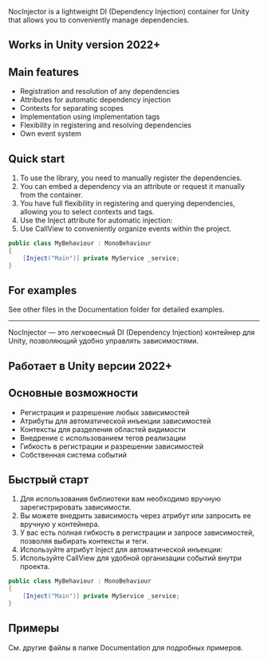 NocInjector is a lightweight DI (Dependency Injection) container for Unity that allows you to conveniently manage dependencies.

## Works in Unity version 2022+

## Main features
- Registration and resolution of any dependencies
- Attributes for automatic dependency injection
- Contexts for separating scopes
- Implementation using implementation tags
- Flexibility in registering and resolving dependencies
- Own event system

## Quick start

1. To use the library, you need to manually register the dependencies.
2. You can embed a dependency via an attribute or request it manually from the container.
3. You have full flexibility in registering and querying dependencies, allowing you to select contexts and tags.
4. Use the Inject attribute for automatic injection:
5. Use CallView to conveniently organize events within the project.

```csharp
public class MyBehaviour : MonoBehaviour 
{
    [Inject("Main")] private MyService _service;
}
```

## For examples
See other files in the Documentation folder for detailed examples.

---

NocInjector — это легковесный DI (Dependency Injection) контейнер для Unity, позволяющий удобно управлять зависимостями.

## Работает в Unity версии 2022+

## Основные возможности
- Регистрация и разрешение любых зависимостей
- Атрибуты для автоматической инъекции зависимостей
- Контексты для разделения областей видимости
- Внедрение с использованием тегов реализации
- Гибкость в регистрации и разрешении зависимостей
- Собственная система событий

## Быстрый старт

1. Для использования библиотеки вам необходимо вручную зарегистрировать зависимости.
2. Вы можете внедрить зависимость через атрибут или запросить ее вручную у контейнера.
3. У вас есть полная гибкость в регистрации и запросе зависимостей, позволяя выбирать контексты и теги.
4. Используйте атрибут Inject для автоматической инъекции:
5. Используйте CallView для удобной организации событий внутри проекта.

```csharp
public class MyBehaviour : MonoBehaviour 
{
    [Inject("Main")] private MyService _service;
}
```

## Примеры
См. другие файлы в папке Documentation для подробных примеров.

